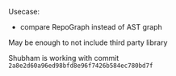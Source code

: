 Usecase: 
- compare RepoGraph instead of AST graph

May be enough to not include third party library

Shubham is working with commit `2a8e2d60a96ed98bfd8e96f7426b584ec780bd7f`
